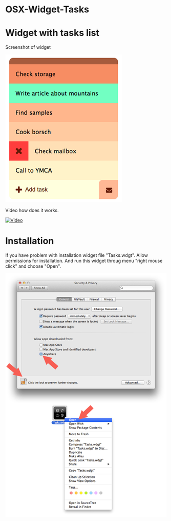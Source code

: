OSX-Widget-Tasks
================

# Widget with tasks list

Screenshot of widget

![Screenshot](https://github.com/VadimuZz/OSX-Widget-Tasks/blob/master/screenshot.png)

Video how does it works.

[![Video](http://img.youtube.com/vi/ugpFhm9qUJc/0.jpg)](http://www.youtube.com/watch?v=ugpFhm9qUJc)

# Installation

If you have problem with installation widget file "Tasks.wdgt".
Allow permissions for installation. And run this widget throug menu "right mouse click" and choose "Open".

![Installation](https://github.com/VadimuZz/OSX-Widget-Tasks/blob/master/allow.png)

